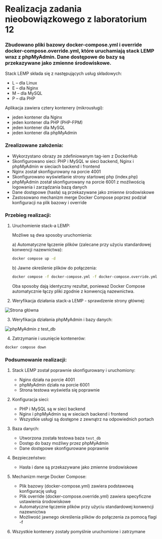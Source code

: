 # Realizacja zadania nieobowiązkowego z laboratorium 12

### Zbudowano pliki bazowy docker-compose.yml i override docker-compose.override.yml, które uruchamiają stack LEMP wraz z phpMyAdmin. Dane dostępowe do bazy są przekazywane jako zmienne środowiskowe.

Stack LEMP składa się z następujących usług składowych:
- L – dla Linux
- E – dla Nginx
- M – dla MySQL
- P – dla PHP

Aplikacja zawiera cztery kontenery (mikrousługi):
- jeden kontener dla Nginx
- jeden kontener dla PHP (PHP-FPM)
- jeden kontener dla MySQL
- jeden kontener dla phpMyAdmin

### Zrealizowane założenia:
- Wykorzystano obrazy ze zdefiniowanym tag-iem z DockerHub
- Skonfigurowano sieci: PHP i MySQL w sieci backend, Nginx i phpMyAdmin w sieciach backend i frontend
- Nginx został skonfigurowany na porcie 4001
- Skonfigurowano wyświetlanie strony startowej php (index.php)
- phpMyAdmin został skonfigurowany na porcie 6001 z możliwością logowania i zarządzania bazą danych
- Dane dostępowe (hasła) są przekazywane jako zmienne środowiskowe
- Zastosowano mechanizm merge Docker Compose poprzez podział konfiguracji na plik bazowy i override

### Przebieg realizacji:

1. Uruchomienie stack-a LEMP:
   
   Możliwe są dwa sposoby uruchomienia:

   a) Automatyczne łączenie plików (zalecane przy użyciu standardowej konwencji nazewnictwa):
   ```bash
   docker compose up -d
   ```

   b) Jawne określenie plików do połączenia:
   ```bash
   docker compose -f docker-compose.yml -f docker-compose.override.yml up -d
   ```

   Oba sposoby dają identyczny rezultat, ponieważ Docker Compose automatycznie łączy pliki zgodnie z konwencją nazewnictwa.

2. Weryfikacja działania stack-a LEMP - sprawdzenie strony głównej:

![Strona główna](1.png)

3. Weryfikacja działania phpMyAdmin i bazy danych:

![phpMyAdmin z test_db](2.png)

4. Zatrzymanie i usunięcie kontenerów:
```bash
docker compose down
```

### Podsumowanie realizacji:

1. Stack LEMP został poprawnie skonfigurowany i uruchomiony:
   - Nginx działa na porcie 4001
   - phpMyAdmin działa na porcie 6001
   - Strona testowa wyświetla się poprawnie

2. Konfiguracja sieci:
   - PHP i MySQL są w sieci backend
   - Nginx i phpMyAdmin są w sieciach backend i frontend
   - Wszystkie usługi są dostępne z zewnątrz na odpowiednich portach

3. Baza danych:
   - Utworzona została testowa baza `test_db`
   - Dostęp do bazy możliwy przez phpMyAdmin
   - Dane dostępowe skonfigurowane poprawnie

4. Bezpieczeństwo:
   - Hasła i dane są przekazywane jako zmienne środowiskowe

5. Mechanizm merge Docker Compose:
   - Plik bazowy (docker-compose.yml) zawiera podstawową konfigurację usług
   - Plik override (docker-compose.override.yml) zawiera specyficzne ustawienia środowiskowe
   - Automatyczne łączenie plików przy użyciu standardowej konwencji nazewnictwa
   - Możliwość jawnego określenia plików do połączenia za pomocą flagi -f

6. Wszystkie kontenery zostały pomyślnie uruchomione i zatrzymane

